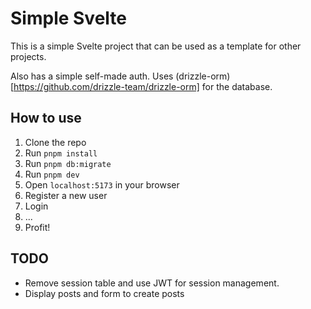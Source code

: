 # Simple Svelte

This is a simple Svelte project that can be used as a template for other projects.

Also has a simple self-made auth. Uses (drizzle-orm)[https://github.com/drizzle-team/drizzle-orm] for the database.

## How to use

1. Clone the repo
2. Run `pnpm install`
3. Run `pnpm db:migrate`
4. Run `pnpm dev`
5. Open `localhost:5173` in your browser
6. Register a new user
7. Login
8. ...
9. Profit!

## TODO

- Remove session table and use JWT for session management.
- Display posts and form to create posts

